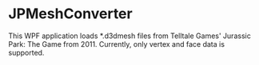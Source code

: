 JPMeshConverter
===============

This WPF application loads *.d3dmesh files from Telltale Games' Jurassic Park: The Game from 2011.
Currently, only vertex and face data is supported.